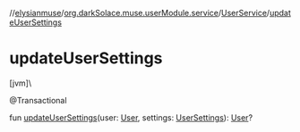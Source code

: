 //[elysianmuse](../../../index.md)/[org.darkSolace.muse.userModule.service](../index.md)/[UserService](index.md)/[updateUserSettings](update-user-settings.md)

# updateUserSettings

[jvm]\

@Transactional

fun [updateUserSettings](update-user-settings.md)(user: [User](../../org.darkSolace.muse.userModule.model/-user/index.md), settings: [UserSettings](../../org.darkSolace.muse.userModule.model/-user-settings/index.md)): [User](../../org.darkSolace.muse.userModule.model/-user/index.md)?
